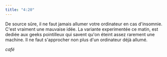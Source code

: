 ```yaml
---
title: "4:20"
---
```


De source sûre, il ne faut jamais allumer votre ordinateur en cas d'insomnie.
C'est vraiment une mauvaise idée. La variante experimentée ce matin, est
dediée aux geeks pointilleux qui savent qu'on éteint assez rarement une
machine. Il ne faut s'approcher non plus d'un ordinateur déjà allumé.

*café*


